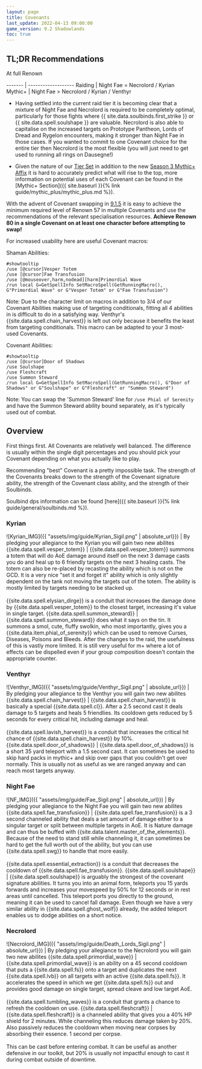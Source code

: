 ```yaml
---
layout: page
title: Covenants
last_update: 2022-04-13 09:00:00
game_version: 9.2 Shadowlands
toc: true
---
```


## TL;DR Recommendations
At full Renown

------- | -------------------
Raiding | Night Fae = Necrolord / Kyrian
Mythic+ | Night Fae > Necrolord / Kyrian / Venthyr 

* Having settled into the current raid tier it is becoming clear that a mixture of Night Fae and Necrolord is required to be completely optimal, particularly for those fights where {{ site.data.soulbinds.first_strike }} or {{ site.data.spell.soulshape }} are valuable. Necrolord is also able to capitalise on the increased targets on Prototype Pantheon, Lords of Dread and Rygelon encounters, making it stronger than Night Fae in those cases. If you wanted to commit to one Covenant choice for the entire tier then Necrolord is the most flexible (you will just need to get used to running all rings on Dausegne!) 

* Given the nature of our [Tier Set](https://www.wowhead.com/item-set=1499/theurgic-starspeakers-regalia) in addition to the new [Season 3 Mythic+ Affix](https://www.wowhead.com/guides/encrypted-affix-shadowlands-mythic-plus-season-3-automata-buffs) it is hard to accurately predict what will rise to the top, more information on potential uses of each Covenant can be found in the [Mythic+ Section]({{ site.baseurl }}{% link guide/mythic_plus/mythic_plus.md %}).

With the advent of Covenant swapping in [9.1.5](https://shadowlands.wowhead.com/guides/shadowlands-patch-9-1-5-features) it is easy to achieve the minimum required level of Renown 57 in multiple Covenants and use the recommendations of the relevant specialisation resources. **Achieve Renown 80 in a single Covenant on at least one character before attempting to swap!**

For increased usability here are useful Covenant macros:

Shaman Abilities:
```
#showtooltip
/use [@cursor]Vesper Totem
/use [@cursor]Fae Transfusion
/use [@mouseover,harm,nodead][harm]Primordial Wave
/run local G=GetSpellInfo SetMacroSpell(GetRunningMacro(), G"Primordial Wave" or G"Vesper Totem" or G"Fae Transfusion")
```
Note: Due to the character limit on macros in addition to 3/4 of our Covenant Abilities making use of targeting conditionals, fitting all 4 abilities in is difficult to do in a satisfying way. Venthyr's {{site.data.spell.chain_harvest}} is left out only because it benefits the least from targeting conditionals. This macro can be adapted to your 3 most-used Covenants.

Covenant Abilities:
```
#showtooltip
/use [@cursor]Door of Shadows
/use Soulshape
/use Fleshcraft
/use Summon Steward
/run local G=GetSpellInfo SetMacroSpell(GetRunningMacro(), G"Door of Shadows" or G"Soulshape" or G"Fleshcraft" or "Summon Steward")
```
Note: You can swap the 'Summon Steward' line for ```/use Phial of Serenity``` and have the Summon Steward ability bound separately, as it's typically used out of combat.

## Overview

First things first. All Covenants are relatively well balanced. The difference is usually within the single digit percentages and you should pick your Covenant depending on what you actually like to play.

Recommending "best" Covenant is a pretty impossible task.
The strength of the Covenants breaks down to the strength of the Covenant signature ability, the strength of the Covenant class ability, and the strength of their Soulbinds.

Soulbind dps information can be found [here]({{ site.baseurl }}{% link guide/general/soulbinds.md %}).

### Kyrian

![Kyrian_IMG]({{ "assets/img/guide/Kyrian_Sigil.png" | absolute_url}}) | By pledging your allegiance to the Kyrian you will gain two new abilites
{{site.data.spell.vesper_totem}} | {{site.data.spell.vesper_totem}} summons a totem that will do AoE damage around itself on the next 3 damage casts you do and heal up to 6 friendly targets on the next 3 healing casts. The totem can also be re-placed by recasting the ability which is not on the GCD. It is a very nice "set it and forget it" ability which is only slightly dependent on the tank not moving the targets out of the totem. The ability is mostly limited by targets needing to be stacked up.<br/><br/>{{site.data.spell.elysian_dirge}} is a conduit that increases the damage done by {{site.data.spell.vesper_totem}} to the closest target, increasing it's value in single target.
{{site.data.spell.summon_steward}} | {{site.data.spell.summon_steward}} does what it says on the tin. It summons a  smol, cute, fluffy swolkin, who most importantly, gives you a {{site.data.item.phial_of_serenity}} which can be used to remove Curses, Diseases, Poisons and Bleeds. After the changes to the raid, the usefulness of this is vastly more limited. It is still very useful for m+ where a lot of effects can be dispelled even if your group composition doesn't contain the appropriate counter.


### Venthyr

![Venthyr_IMG]({{ "assets/img/guide/Venthyr_Sigil.png" | absolute_url}}) | By pledging your allegiance to the Venthyr you will gain two new abilites
{{site.data.spell.chain_harvest}} | {{site.data.spell.chain_harvest}} is basically a special {{site.data.spell.cl}}. After a 2.5 second cast it deals damage to 5 targets and heals 5 friendlies. Its cooldown gets reduced by 5 seconds for every critical hit, including damage and heal.<br/><br/>{{site.data.spell.lavish_harvest}} is a conduit that increases the critical hit chance of {{site.data.spell.chain_harvest}} by 10%.
{{site.data.spell.door_of_shadows}} | {{site.data.spell.door_of_shadows}} is a short 35 yard teleport with a 1.5 second cast. It can sometimes be used to skip hard packs in mythic+ and skip over gaps that you couldn't get over normally. This is usually not as useful as we are ranged anyway and can reach most targets anyway.


### Night Fae

![NF_IMG]({{ "assets/img/guide/Fae_Sigil.png" | absolute_url}}) | By pledging your allegiance to the Night Fae you will gain two new abilites
{{site.data.spell.fae_transfusion}} | {{site.data.spell.fae_transfusion}} is a 3 second channeled ability that deals a set amount of damage either to a singular target or split between multiple targets in AoE. It is Nature damage and can thus be buffed with {{site.data.talent.master_of_the_elements}}. Because of the need to stand still while channeling it, it can sometimes be hard to get the full worth out of the ability, but you can use {{site.data.spell.swg}} to handle that more easily.<br/><br/>{{site.data.spell.essential_extraction}} is a conduit that decreases the cooldown of {{site.data.spell.fae_transfusion}}.
{{site.data.spell.soulshape}} | {{site.data.spell.soulshape}} is arguably the strongest of the covenant signature abilities. It turns you into an animal form, teleports you 15 yards forwards and increases your movespeed by 50% for 12 seconds or in rest areas until cancelled. This teleport ports you directly to the ground, meaning it can be used to cancel fall damage. Even though we have a very similar ability in {{site.data.spell.ghost_wolf}} already, the added teleport enables us to dodge abilities on a short notice.


### Necrolord

![Necrolord_IMG]({{ "assets/img/guide/Death_Lords_Sigil.png" | absolute_url}}) | By pledging your allegiance to the Necrolord you will gain two new abilites
{{site.data.spell.primordial_wave}} | {{site.data.spell.primordial_wave}} is an ability on a 45 second cooldown that puts a {{site.data.spell.fs}} onto a target and duplicates the next {{site.data.spell.lvb}} on all targets with an active {{site.data.spell.fs}}. It accelerates the speed in which we get {{site.data.spell.fs}} out and provides good damage on single target, spread cleave and low target AoE.<br/><br/>{{site.data.spell.tumbling_waves}} is a conduit that grants a chance to refresh the cooldown on use.
{{site.data.spell.fleshcraft}} | {{site.data.spell.fleshcraft}} is a channeled ability that gives you a 40% HP shield for 2 minutes. While channeling this reduces damage taken by 20%. Also passively reduces the cooldown when moving near corpses by absorbing their essence. 1 second per corpse.<br/><br/>This can be cast before entering combat. It can be useful as another defensive in our toolkit, but 20% is usually not impactful enough to cast it during combat outside of downtime.
